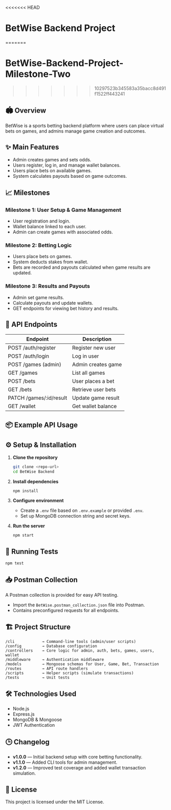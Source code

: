 <<<<<<< HEAD

# BetWise Backend Project

=======

# BetWise-Backend-Project-Milestone-Two

> > > > > > > 10297523b345583a35bacc8d491f1522ff443241

## 🏟️ Overview

BetWise is a sports betting backend platform where users can place virtual bets on games, and admins manage game creation and outcomes.

## ✨ Main Features

- Admin creates games and sets odds.
- Users register, log in, and manage wallet balances.
- Users place bets on available games.
- System calculates payouts based on game outcomes.

## 📈 Milestones

### Milestone 1: User Setup & Game Management

- User registration and login.
- Wallet balance linked to each user.
- Admin can create games with associated odds.

### Milestone 2: Betting Logic

- Users place bets on games.
- System deducts stakes from wallet.
- Bets are recorded and payouts calculated when game results are updated.

### Milestone 3: Results and Payouts

- Admin set game results.
- Calculate payouts and update wallets.
- GET endpoints for viewing bet history and results.

## 🔌 API Endpoints

| Endpoint                 | Description        |
| ------------------------ | ------------------ |
| POST /auth/register      | Register new user  |
| POST /auth/login         | Log in user        |
| POST /games (admin)      | Admin creates game |
| GET /games               | List all games     |
| POST /bets               | User places a bet  |
| GET /bets                | Retrieve user bets |
| PATCH /games/\:id/result | Update game result |
| GET /wallet              | Get wallet balance |

## 📦 Example API Usage

## ⚙️ Setup & Installation

1. **Clone the repository**

   ```bash
   git clone <repo-url>
   cd BetWise Backend
   ```

2. **Install dependencies**

   ```bash
   npm install
   ```

3. **Configure environment**

   - Create a `.env` file based on `.env.example` or provided `.env`.
   - Set up MongoDB connection string and secret keys.

4. **Run the server**

   ```bash
   npm start
   ```

## 🧪 Running Tests

```bash
npm test
```

## 📥 Postman Collection

A Postman collection is provided for easy API testing.

- Import the `BetWise.postman_collection.json` file into Postman.
- Contains preconfigured requests for all endpoints.

## 🏗️ Project Structure

```
/cli            → Command-line tools (admin/user scripts)
/config         → Database configuration
/controllers    → Core logic for admin, auth, bets, games, users, wallet
/middleware     → Authentication middleware
/models         → Mongoose schemas for User, Game, Bet, Transaction
/routes         → API route handlers
/scripts        → Helper scripts (simulate transactions)
/tests          → Unit tests
```

## 🛠️ Technologies Used

- Node.js
- Express.js
- MongoDB & Mongoose
- JWT Authentication

## 🕒 Changelog

- **v1.0.0** — Initial backend setup with core betting functionality.
- **v1.1.0** — Added CLI tools for admin management.
- **v1.2.0** — Improved test coverage and added wallet transaction simulation.

## 📄 License

This project is licensed under the MIT License.
